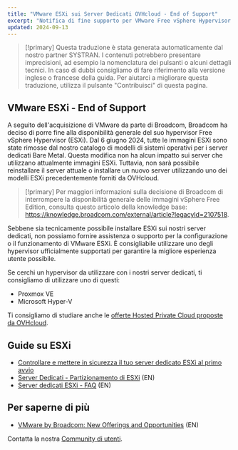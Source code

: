 ```yaml
---
title: "VMware ESXi sui Server Dedicati OVHcloud - End of Support"
excerpt: "Notifica di fine supporto per VMware Free vSphere Hypervisor (ESXi) sui server dedicati OVHcloud"
updated: 2024-09-13
---
```


> [!primary]
> Questa traduzione è stata generata automaticamente dal nostro partner SYSTRAN. I contenuti potrebbero presentare imprecisioni, ad esempio la nomenclatura dei pulsanti o alcuni dettagli tecnici. In caso di dubbi consigliamo di fare riferimento alla versione inglese o francese della guida. Per aiutarci a migliorare questa traduzione, utilizza il pulsante "Contribuisci" di questa pagina.
>

## VMware ESXi - End of Support

A seguito dell'acquisizione di VMware da parte di Broadcom, Broadcom ha deciso di porre fine alla disponibilità generale del suo hypervisor Free vSphere Hypervisor (ESXi). Dal 6 giugno 2024, tutte le immagini ESXi sono state rimosse dal nostro catalogo di modelli di sistemi operativi per i server dedicati Bare Metal. Questa modifica non ha alcun impatto sui server che utilizzano attualmente immagini ESXi. Tuttavia, non sarà possibile reinstallare il server attuale o installare un nuovo server utilizzando uno dei modelli ESXi precedentemente forniti da OVHcloud.

> [!primary]
> Per maggiori informazioni sulla decisione di Broadcom di interrompere la disponibilità generale delle immagini vSphere Free Edition, consulta questo articolo della knowledge base: <https://knowledge.broadcom.com/external/article?legacyId=2107518>.

Sebbene sia tecnicamente possibile installare ESXi sui nostri server dedicati, non possiamo fornire assistenza o supporto per la configurazione o il funzionamento di VMware ESXi. È consigliabile utilizzare uno degli hypervisor ufficialmente supportati per garantire la migliore esperienza utente possibile.

Se cerchi un hypervisor da utilizzare con i nostri server dedicati, ti consigliamo di utilizzare uno di questi:

- Proxmox VE
- Microsoft Hyper-V

Ti consigliamo di studiare anche le [offerte Hosted Private Cloud proposte da OVHcloud](/links/hosted-private-cloud/hosted-private-cloud).

## Guide su ESXi

- [Controllare e mettere in sicurezza il tuo server dedicato ESXi al primo avvio](/pages/bare_metal_cloud/dedicated_servers/esxi-hardening)
- [Server Dedicati - Partizionamento di ESXi](/pages/bare_metal_cloud/dedicated_servers/esxi-partitioning) (EN)
- [Server dedicati ESXi - FAQ](https://help.ovhcloud.com/csm/en-gb-dedicated-servers-esxi-faq?id=kb_article_view&sysparm_article=KB0056381) (EN)

## Per saperne di più

- [VMware by Broadcom: New Offerings and Opportunities](https://blog.ovhcloud.com/vmware-by-broadcom-new-offerings-and-opportunities-vcf/) (EN)

Contatta la nostra [Community di utenti](/links/community).